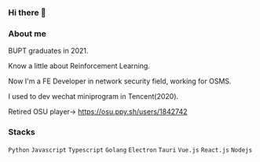 ### Hi there 👋

### About me

BUPT graduates in 2021. 

Know a little about Reinforcement Learning.

Now I'm a FE Developer in network security field,  working for OSMS.

I used to dev wechat miniprogram in Tencent(2020).

Retired OSU player-> https://osu.ppy.sh/users/1842742

### Stacks

`Python` `Javascript` `Typescript` `Golang` `Electron` `Tauri` `Vue.js` `React.js` `Nodejs`
